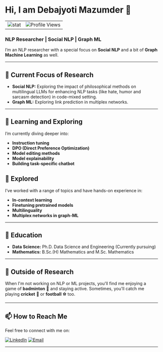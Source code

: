 # Hi, I am Debajyoti Mazumder 👋

<table>
  <tr>
    <td>
      <img src="https://github-readme-stats.vercel.app/api?username=debajyotimaz&show_icons=true&theme=transparent&hide_title=true&hide_rank=true" alt="stat" />
    </td>
    <td>
      <img src="https://komarev.com/ghpvc/?username=debajyotimaz" alt="Profile Views" />
    </td>
  </tr>
</table>


### NLP Researcher | Social NLP | Graph ML 

I’m an NLP researcher with a special focus on **Social NLP** and a bit of **Graph Machine Learning** as well. 

---

## 🔭 Current Focus of Research
- **Social NLP:** Exploring the impact of philosophical methods on multilingual LLMs for enhancing NLP tasks (like hate, humor and sarcasm detection) in code-mixed setting.
- **Graph ML:** Exploring link prediction in multiplex networks.

---

## 🌱 Learning and Exploring
I’m currently diving deeper into:
- **Instruction tuning**
- **DPO (Direct Preference Optimization)**
- **Model editing methods**
- **Model explainability**
- **Building task-specific chatbot**

## 🧠 Explored
I’ve worked with a range of topics and have hands-on experience in:
- **In-context learning**
- **Finetuning pretrained models** 
- **Multilinguality**
- **Multiplex networks in graph-ML**
  
---

## 🔭 Education
- **Data Science:** Ph.D. Data Science and Engineering (Currently pursuing)
- **Mathematics:** B.Sc.(H) Mathematics and M.Sc. Mathematics

---


## 🏸 Outside of Research
When I'm not working on NLP or ML projects, you'll find me enjoying a game of **badminton** 🏸 and staying active. Sometimes, you'll catch me playing **cricket** 🏏 or **football** ⚽ too. 

---


## 📫 How to Reach Me
Feel free to connect with me on:

[![LinkedIn](https://img.shields.io/badge/LinkedIn-0077B5?style=for-the-badge&logo=linkedin&logoColor=white)](https://www.linkedin.com/in/debamaz)
[![Email](https://img.shields.io/badge/Email-D14836?style=for-the-badge&logo=gmail&logoColor=white)](mailto:debajyotimaz@gmail.com)


---

<!--
### Fun Fact:  
I find the intersection of **language** and **mathematical structures** fascinating. Whether it’s decoding humor in different languages or analyzing social interactions, I’m always curious about how data shapes the human experience.
--!>

